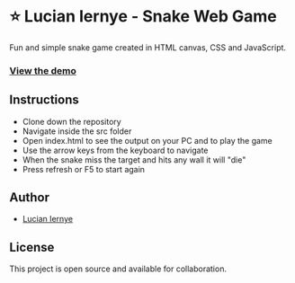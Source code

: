 # ⭐ Lucian Iernye - Snake Web Game

Fun and simple snake game created in HTML canvas, CSS and JavaScript.

### [View the demo](https://snake.lucianiernye.co.uk)

## Instructions

- Clone down the repository
- Navigate inside the src folder
- Open index.html to see the output on your PC and to play the game
- Use the arrow keys from the keyboard to navigate
- When the snake miss the target and hits any wall it will "die"
- Press refresh or F5 to start again

## Author

- [Lucian Iernye](https://lucianiernye.co.uk)

## License

This project is open source and available for collaboration.


